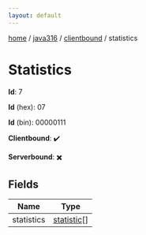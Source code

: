 ```yaml
---
layout: default
---
```


[home](/)  /  [java316](/protocol/java316)  /  [clientbound](/protocol/java316/clientbound)  /  statistics

# Statistics

**Id**: 7

**Id** (hex): 07

**Id** (bin): 00000111

**Clientbound**: ✔️

**Serverbound**: ✖️

## Fields

Name | Type
---|---
statistics | [statistic](/protocol/java316/types/statistic)[]

